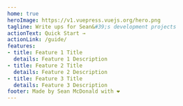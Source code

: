```yaml
---
home: true
heroImage: https://v1.vuepress.vuejs.org/hero.png
tagline: Write ups for Sean&#39;s development projects
actionText: Quick Start →
actionLink: /guide/
features:
- title: Feature 1 Title
  details: Feature 1 Description
- title: Feature 2 Title
  details: Feature 2 Description
- title: Feature 3 Title
  details: Feature 3 Description
footer: Made by Sean McDonald with ❤️
---
```

